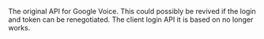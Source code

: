 The original API for Google Voice. This could possibly be revived if the login and token can be renegotiated. The client login API it is based on no longer works.

